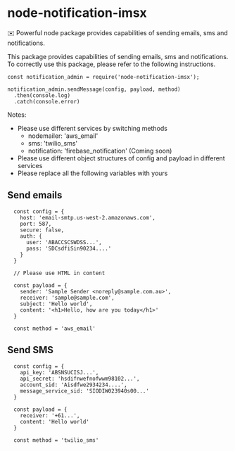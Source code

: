 # node-notification-imsx
:envelope: Powerful node package provides capabilities of sending emails, sms and notifications.

This package provides capabilities of sending emails, sms and notifications. To correctly use this package, please refer to the following instructions.

```
const notification_admin = require('node-notification-imsx');

notification_admin.sendMessage(config, payload, method)
  .then(console.log)
  .catch(console.error)

```

Notes:
  - Please use different services by switching methods
    - nodemailer: 'aws_email'
    - sms: 'twilio_sms'
    - notification: 'firebase_notification' (Coming soon)
  - Please use different object structures of config and payload in different services
  - Please replace all the following variables with yours

## Send emails 

```
  const config = {
    host: 'email-smtp.us-west-2.amazonaws.com',
    port: 587,
    secure: false,
    auth: {
      user: 'ABACCSCSWDSS...',
      pass: 'SDCsdfiSin90234....'
    }
  }

  // Please use HTML in content

  const payload = {
    sender: 'Sample Sender <noreply@sample.com.au>',
    receiver: 'sample@sample.com',
    subject: 'Hello world',
    content: '<h1>Hello, how are you today</h1>'
  }

  const method = 'aws_email'

```

## Send SMS

```
  const config = {
    api_key: 'ABSNSUCISJ...',
    api_secret: 'hsdifnwefnofwwm98102...',
    account_sid: 'Aisdfwe2934234....',
    message_service_sid: 'SIODIW023940s00...'
  }

  const payload = {
    receiver: '+61...',
    content: 'Hello world'
  }

  const method = 'twilio_sms'

```

